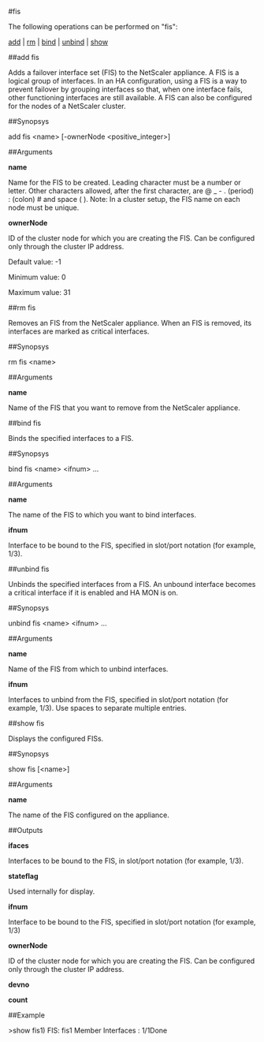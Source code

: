 #fis

The following operations can be performed on "fis":


[add](#add-fis) | [rm](#rm-fis) | [bind](#bind-fis) | [unbind](#unbind-fis) | [show](#show-fis)

##add fis

Adds a failover interface set (FIS) to the NetScaler appliance. A FIS is a logical group of interfaces. In an HA configuration, using a FIS is a way to prevent failover by grouping interfaces so that, when one interface fails, other functioning interfaces are still available. A FIS can also be configured for the nodes of a NetScaler cluster.


##Synopsys

add fis &lt;name> [-ownerNode &lt;positive_integer>]


##Arguments

<b>name</b>
Name for the FIS to be created. Leading character must be a number or letter. Other characters allowed, after the first character, are @ _ - . (period) : (colon) # and space ( ). Note: In a cluster setup, the FIS name on each node must be unique.

<b>ownerNode</b>
ID of the cluster node for which you are creating the FIS. Can be configured only through the cluster IP address.
Default value: -1 
Minimum value: 0
Maximum value: 31



##rm fis

Removes an FIS from the NetScaler appliance. When an FIS is removed, its interfaces are marked as critical interfaces.


##Synopsys

rm fis &lt;name>


##Arguments

<b>name</b>
Name of the FIS that you want to remove from the NetScaler appliance.



##bind fis

Binds the specified interfaces to a FIS.


##Synopsys

bind fis &lt;name> &lt;ifnum> ...


##Arguments

<b>name</b>
The name of the FIS to which you want to bind interfaces.

<b>ifnum</b>
Interface to be bound to the FIS, specified in slot/port notation (for example, 1/3).



##unbind fis

Unbinds the specified interfaces from a FIS. An unbound interface becomes a critical interface if it is enabled and HA MON is on.


##Synopsys

unbind fis &lt;name> &lt;ifnum> ...


##Arguments

<b>name</b>
Name of the FIS from which to unbind interfaces.

<b>ifnum</b>
Interfaces to unbind from the FIS, specified in slot/port notation (for example, 1/3). Use spaces to separate multiple entries.



##show fis

Displays the configured FISs.


##Synopsys

show fis [&lt;name>]


##Arguments

<b>name</b>
The name of the FIS configured on the appliance.



##Outputs

<b>ifaces</b>
Interfaces to be bound to the FIS, in slot/port notation (for example, 1/3).

<b>stateflag</b>
Used internally for display.

<b>ifnum</b>
Interface to be bound to the FIS, specified in slot/port notation (for example, 1/3)

<b>ownerNode</b>
ID of the cluster node for which you are creating the FIS. Can be configured only through the cluster IP address.

<b>devno</b>

<b>count</b>



##Example

&gt;show fis1)      FIS: fis1        Member Interfaces : 1/1Done

